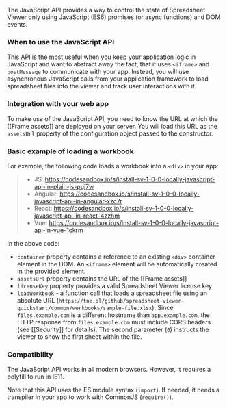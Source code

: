 The JavaScript API provides a way to control the state of Spreadsheet Viewer only using JavaScript (ES6) promises (or async functions) and DOM events. 

### When to use the JavaScript API

This API is the most useful when you keep your application logic in JavaScript and want to abstract away the fact, that it uses `<iframe>` and `postMessage` to communicate with your app. Instead, you will use asynchronous JavaScript calls from your application framework to load spreadsheet files into the viewer and track user interactions with it.

### Integration with your web app

To make use of the JavaScript API, you need to know the URL at which the [[Frame assets]] are deployed on your server. You will load this URL as the `assetsUrl` property of the configuration object passed to the constructor.

### Basic example of loading a workbook

For example, the following code loads a workbook into a `<div>` in your app:

> - JS: https://codesandbox.io/s/install-sv-1-0-0-locally-javascript-api-in-plain-js-puj7w
> - Angular: https://codesandbox.io/s/install-sv-1-0-0-locally-javascript-api-in-angular-xzc7r
> - React: https://codesandbox.io/s/install-sv-1-0-0-locally-javascript-api-in-react-4zzhm
> - Vue: https://codesandbox.io/s/install-sv-1-0-0-locally-javascript-api-in-vue-1ckrm

In the above code:

- `container` property contains a reference to an existing `<div>` container element in the DOM. An `<iframe>` element will be automatically created in the provided element.
- `assetsUrl` property contains the URL of the [[Frame assets]]
- `licenseKey` property provides a valid Spreadsheet Viewer license key
- `loadWorkbook` - a function call that loads a spreadsheet file using an absolute URL (`https://tne.pl/github/spreadsheet-viewer-quickstart/common/workbooks/sample-file.xlsx`). Since `files.example.com` is a different hostname than `app.example.com`, the HTTP response from `files.example.com` must include CORS headers (see [[Security]] for details). The second parameter (`0`) instructs the viewer to show the first sheet within the file.

### Compatibility

The JavaScript API works in all modern browsers. However, it requires a polyfill to run in IE11.

Note that this API uses the ES module syntax (`import`). If needed, it needs a transpiler in your app to work with CommonJS (`require()`).